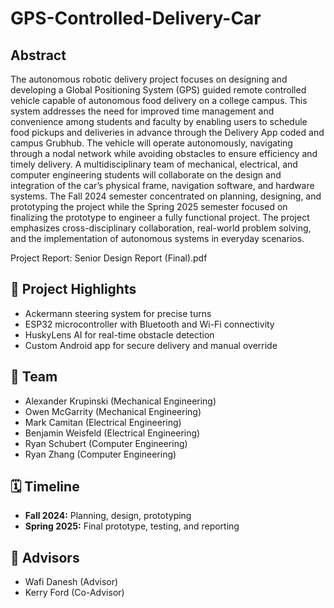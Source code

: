 # GPS-Controlled-Delivery-Car
## Abstract
The autonomous robotic delivery project focuses on designing and developing a Global
Positioning System (GPS) guided remote controlled vehicle capable of autonomous food
delivery on a college campus. This system addresses the need for improved time management
and convenience among students and faculty by enabling users to schedule food pickups and
deliveries in advance through the Delivery App coded and campus Grubhub. The vehicle will
operate autonomously, navigating through a nodal network while avoiding obstacles to ensure
efficiency and timely delivery. A multidisciplinary team of mechanical, electrical, and computer
engineering students will collaborate on the design and integration of the car’s physical frame,
navigation software, and hardware systems. The Fall 2024 semester concentrated on planning,
designing, and prototyping the project while the Spring 2025 semester focused on finalizing the
prototype to engineer a fully functional project. The project emphasizes cross-disciplinary
collaboration, real-world problem solving, and the implementation of autonomous systems in
everyday scenarios.

Project Report: 
Senior Design Report (Final).pdf

## 🚗 Project Highlights
- Ackermann steering system for precise turns
- ESP32 microcontroller with Bluetooth and Wi-Fi connectivity
- HuskyLens AI for real-time obstacle detection
- Custom Android app for secure delivery and manual override

## 👥 Team
- Alexander Krupinski (Mechanical Engineering)
- Owen McGarrity (Mechanical Engineering)
- Mark Camitan (Electrical Engineering)
- Benjamin Weisfeld (Electrical Engineering)
- Ryan Schubert (Computer Engineering)
- Ryan Zhang (Computer Engineering)

## 🗓️ Timeline
- **Fall 2024:** Planning, design, prototyping
- **Spring 2025:** Final prototype, testing, and reporting

## 📌 Advisors
- Wafi Danesh (Advisor)
- Kerry Ford (Co-Advisor)
